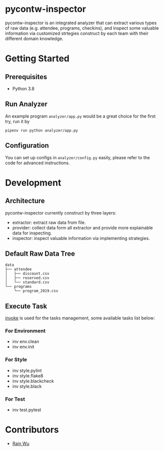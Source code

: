 # pycontw-inspector

pycontw-inspector is an integrated analyzer that can extract various types of raw data (e.g. attendee, programs, checkins), and inspect some valuable information via customized strtegies construct by each team with their different domain knowledge.

# Getting Started
## Prerequisites
- Python 3.8

## Run Analyzer
An example program `analyzer/app.py` would be a great choice for the first try, run it by
```
pipenv run python analyzer/app.py
```

## Configuration
You can set up configs in `analyzer/config.py` easily, please refer to the code for advanced instructions.

# Development
## Architecture
pycontw-inspector currently construct by three layers:
- extractor:
    extract raw data from file.
- provider:
    collect data form all extractor and provide more explainable data for inspecting.
- inspector:
    inspect valuable information via implementing strategies.

## Default Raw Data Tree
```
data
├── attendee
│   ├── discount.csv
│   ├── reserved.csv
│   └── standard.csv
└── programs
    └── program_2019.csv
```

## Execute Task
[invoke](https://pypi.org/project/invoke/) is used for the tasks management, some available tasks list below:

### For Environment
- inv env.clean
- inv env.init

### For Style
- inv style.pylint
- inv style.flake8
- inv style.blackcheck
- inv style.black

### For Test
- inv test.pytest

# Contributors
- [Rain Wu](https://github.com/RainrainWu)